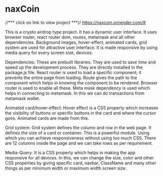 # naxCoin
//*** click on link to view project ***//
https://naxcoin.onrender.com/#


This is a crypto airdrop type project. It has a dynamic user interface. It uses browser router, react router dom, routes, metamask and all other dependencies. Background images, hover-effect, animated cards, grid system are used for attractive user interface. It is made responsive by using media query for every screen size, devices.

Dependencies:
These are prebuilt libraries. They are used to save time and speed up the development process. They are directly installed in the package.js file. React router is used to load a specific component; it prevents the entire page from loading. Route gives the path to the component which helps in knowing the component to be rendered. Browser router is used to enable all these. Meta mask dependency is used which helps in connecting to metamask. In this we can do transactions from metamask wallet.

Animated card/hover-effect:
Hover effect is a CSS property which increases the visibility of buttons or specific buttons in the card and where the cursor goes. Animated cards are made from this.

Grid system:
Grid system defines the column and row in the web page. It defines the size of a card or container. This is a powerful module. Using which you can achieve responsiveness without using too much CSS. There are 12 columns inside the page and we can take rows as per requirement.

Media-Query:
It is a CSS property which helps in making the app responsive for all devices. In this, we can change the size, color and other CSS properties by giving specific card, navbar, ClassName and many other things as per minimum width or maximum width screen size.
